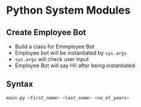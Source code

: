 # Python System Modules

## Create Employee Bot

- Build a class for Emmployee Bot
- Employee bot will be instantiated by `sys.args`
- `sys.args` will check user input
- Employee Bot will say Hi! after being instantiated

## Syntax
```bash
main.py <first_name> <last_name> <no_of_years>
```
